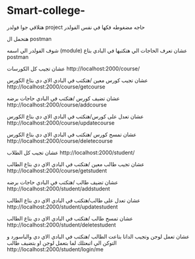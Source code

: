 # Smart-college-

هتلاقي جوا فولدر 
project
حاجه مضغوطه فكها في نفس الفولدر

هتحمل ال 
postman


شوف الفولدر الي اسمه
(module)
عشان تعرف الحاجات الي هتكتبها في البادي بتاع 
postman

عشان تجيب كل الكورسات
http://localhost:2000/course/

عشان تجيب كورس معين /هتكتب في البادي الاي دي بتاع الكورس
http://localhost:2000/course/getcourse

عشان تضيف كورس /هتكتب في البادي حاجات برضه
http://localhost:2000/course/addcourse

عشان تعدل على كورس/هتكتب في البادي الاي دي بتاع الكورس
http://localhost:2000/course/updatecourse

عشان تمسح كورس /هتكتب في البادي الاي دي بتاع الكورس
http://localhost:2000/course/deletecourse




عشان تجيب كل الطلاب
http://localhost:2000/student/

عشان تجيب طالب معين /هتكتب في البادي الاي دي بتاع الطالب
http://localhost:2000/course/getstudent

عشان تضيف طالب /هتكتب في البادي حاجات برضه
http://localhost:2000/student/addstudent

عشان تعدل على طالب/هتكتب في البادي الاي دي بتاع الطالب
http://localhost:2000/student/updatestudent

عشان تمسح طالب /هتكتب في البادي الاي دي بتاع الطالب
http://localhost:2000/student/deletestudent


عشان تعمل لوجن وتجيب الداتا بتاعت الطالب  /هتكتب في البادي الاي دي والباسورد و التوكن الي اتبعتلك لما بتعمل لوجن او بتضيف طالب 
http://localhost:2000/student/login/me

